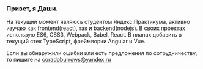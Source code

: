 ### Привет, я Даши.

На текущий момент являюсь студентом Яндекс.Практикума, активно изучаю как frontend(react), так и backend(nodejs).
В своих проектах использую ES6, CSS3, Webpack, Babel, React. В планах добавить в текущий стек TypeScript, фреймворки Angular и Vue.

Если вы обнаружили ошибки или есть предложения по сотрудничеству, то пишите на coradoburrows@yandex.ru
